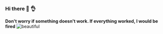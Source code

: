 ### Hi there 👋 :ok_hand:
**Don't worry if something doesn't work. If everything worked, I would be fired**
![beautiful]("C:\Users\serge\Pictures\studio-A.jpg")






